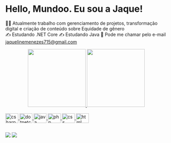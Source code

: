 # Hello, Mundoo. Eu sou a Jaque!

👩🏽 Atualmente trabalho com gerenciamento de projetos, transformação digital e criação de conteúdo sobre Equidade de gênero  
✍ Estudando .NET Core
✍ Estudando Java
📲 Pode me chamar pelo e-mail jaquelinemenezes715@gmail.com

<div align="center">
  <a href="https://github.com/jaque-lovelace">
  <img height="180em" src=https://jaque-lovelace.vercel.app/>
  <img height="180em" src="https://github-readme-stats.vercel.app/api/top-langs/?username=jaque-lovelace&layout=compact&langs_count=7&theme=nightowl"/>
</div>
    
<div><br>
  
  <img align="center" alt="csharp" height="30" width="40" src="https://cdn.jsdelivr.net/gh/devicons/devicon/icons/csharp/csharp-original.svg">
  <img align="center" alt="dotnetcore" height="30" width="40" src="https://cdn.jsdelivr.net/gh/devicons/devicon/icons/dotnetcore/dotnetcore-original.svg">
  <img align="center" alt="java" height="30" width="40" src="https://cdn.jsdelivr.net/gh/devicons/devicon/icons/java/java-original.svg">
  <img align="center" alt="php" height="30" width="40" src="https://cdn.jsdelivr.net/gh/devicons/devicon/icons/php/php-plain.svg">
  <img align="center" alt="css" height="30" width="40" src="https://cdn.jsdelivr.net/gh/devicons/devicon/icons/css3/css3-original-wordmark.svg">
  <img align="center" alt="html" height="30" width="40" src="https://cdn.jsdelivr.net/gh/devicons/devicon/icons/html5/html5-original-wordmark.svg">
    
 
</div>
  
  ##
 
<div> 
  
 <a href="https://instagram.com/delas.tech?utm_medium=copy_link" target="_blank"><img src="https://img.shields.io/badge/-Instagram-%23E4405F?style=for-the-badge&logo=instagram&logoColor=white" target="_blank"></a>
 <a href="https://www.linkedin.com/in/jaqueline-menezes/" target="_blank"><img src="https://img.shields.io/badge/-LinkedIn-%230077B5?style=for-the-badge&logo=linkedin&logoColor=white" target="_blank"></a> 
 
  
</div>

